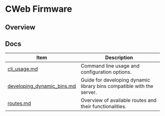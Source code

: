 # CWeb Firmware

## Overview


## Docs 
|Item                                                           | Description                                                           |
|---------------------------------------------------------------|-----------------------------------------------------------------------|
|[cli_usage.md](docs/cli_usage.md)                              | Command line usage and configuration options.                         |
|[developing_dynamic_bins.md](docs/developing_dynamic_bins.md)  | Guide for developing dynamic library bins compatible with the server. |
|[routes.md](docs/routes.md)                                    | Overview of available routes and their functionalities.               |
